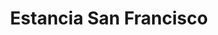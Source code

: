 ---
title: "Estancia San Francisco"
url: /ciudad-autonoma-de-buenos-aires/estancia-san-francisco-coronel-ramon-lorenzo-falcon/
shop: Käse
---